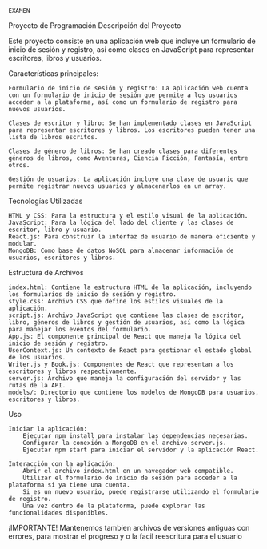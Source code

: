 
    EXAMEN 




Proyecto de Programación
Descripción del Proyecto

Este proyecto consiste en una aplicación web que incluye un formulario de inicio de sesión y registro, así como clases en JavaScript para representar escritores, libros y usuarios.

Características principales:

    Formulario de inicio de sesión y registro: La aplicación web cuenta con un formulario de inicio de sesión que permite a los usuarios acceder a la plataforma, así como un formulario de registro para nuevos usuarios.

    Clases de escritor y libro: Se han implementado clases en JavaScript para representar escritores y libros. Los escritores pueden tener una lista de libros escritos.

    Clases de género de libros: Se han creado clases para diferentes géneros de libros, como Aventuras, Ciencia Ficción, Fantasía, entre otros.

    Gestión de usuarios: La aplicación incluye una clase de usuario que permite registrar nuevos usuarios y almacenarlos en un array.

Tecnologías Utilizadas

    HTML y CSS: Para la estructura y el estilo visual de la aplicación.
    JavaScript: Para la lógica del lado del cliente y las clases de escritor, libro y usuario.
    React.js: Para construir la interfaz de usuario de manera eficiente y modular.
    MongoDB: Como base de datos NoSQL para almacenar información de usuarios, escritores y libros.

Estructura de Archivos

    index.html: Contiene la estructura HTML de la aplicación, incluyendo los formularios de inicio de sesión y registro.
    style.css: Archivo CSS que define los estilos visuales de la aplicación.
    script.js: Archivo JavaScript que contiene las clases de escritor, libro, géneros de libros y gestión de usuarios, así como la lógica para manejar los eventos del formulario.
    App.js: El componente principal de React que maneja la lógica del inicio de sesión y registro.
    UserContext.js: Un contexto de React para gestionar el estado global de los usuarios.
    Writer.js y Book.js: Componentes de React que representan a los escritores y libros respectivamente.
    server.js: Archivo que maneja la configuración del servidor y las rutas de la API.
    models/: Directorio que contiene los modelos de MongoDB para usuarios, escritores y libros.

Uso

    Iniciar la aplicación:
        Ejecutar npm install para instalar las dependencias necesarias.
        Configurar la conexión a MongoDB en el archivo server.js.
        Ejecutar npm start para iniciar el servidor y la aplicación React.

    Interacción con la aplicación:
        Abrir el archivo index.html en un navegador web compatible.
        Utilizar el formulario de inicio de sesión para acceder a la plataforma si ya tiene una cuenta.
        Si es un nuevo usuario, puede registrarse utilizando el formulario de registro.
        Una vez dentro de la plataforma, puede explorar las funcionalidades disponibles.


¡IMPORTANTE!
        Mantenemos tambien archivos de versiones antiguas con errores, para mostrar el progreso y o la facil reescritura para el usuario
